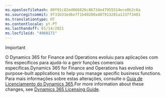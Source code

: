 ```yaml
---
ms.openlocfilehash: 89f91c82ed866026c86734e47955514ece0b2c0a
ms.sourcegitcommit: 9f31b33ed6e7f1b49200a407913201a1337f3401
ms.translationtype: HT
ms.contentlocale: pt-PT
ms.lasthandoff: 01/14/2021
ms.locfileid: "4960171"
---
```

> [!IMPORTANT]
> <span data-ttu-id="cc98f-101">O Dynamics 365 for Finance and Operations evoluiu para aplicações com fins específicos para ajudá-lo a gerir funções comerciais específicas.</span><span class="sxs-lookup"><span data-stu-id="cc98f-101">Dynamics 365 for Finance and Operations has evolved into purpose-built applications to help you manage specific business functions.</span></span> <span data-ttu-id="cc98f-102">Para mais informações sobre estas alterações, consulte o [Guia de Licenciamento do Dynamics 365](https://go.microsoft.com/fwlink/p/?LinkId=866544).</span><span class="sxs-lookup"><span data-stu-id="cc98f-102">For more information about these changes, see [Dynamics 365 Licensing Guide](https://go.microsoft.com/fwlink/p/?LinkId=866544).</span></span>
 
